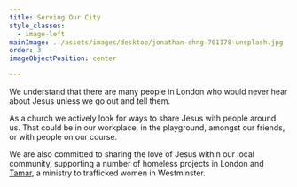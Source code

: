 ```yaml
---
title: Serving Our City
style_classes:
  - image-left
mainImage: ../assets/images/desktop/jonathan-chng-701178-unsplash.jpg
order: 3
imageObjectPosition: center

---
```

We understand that there are many people in London who would never hear about Jesus unless we go out and tell them.

As a church we actively look for ways to share Jesus with people around us. That could be in our workplace, in the playground, amongst our friends, or with people on our course.

We are also committed to sharing the love of Jesus within our local community, supporting a number of homeless projects in London and [Tamar](http://www.tamarwestminster.org), a ministry to trafficked women in Westminster.
